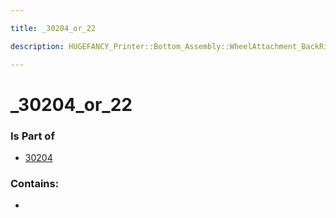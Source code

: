 ```yaml
---

title: _30204_or_22

description: HUGEFANCY_Printer::Bottom_Assembly::WheelAttachment_BackRight::30204::_30204_or_22

---
```

# _30204_or_22
<script>
    var geoarray = '{"_30204_or_22": {}}';
</script>
<script>
    var basepath = '/assets/HUGEFANCY_Printer/Bottom_Assembly/WheelAttachment_BackRight/30204/';
</script>
<link rel="stylesheet" href="/css/container.css">

<div id="container"></div>

<!-- these are the required scripts for the three.js scene -->
<script src="/lib/three.min.js"></script>
<script src="/lib/OrbitControls.js"></script>
<script src="/lib/RectAreaLightUniformsLib.js"></script>
<!-- this is your app's lib file -->
<script src="/lib/triceratops_app.js"></script>
### Is Part of
- [30204](../30204)  

### Contains:
- [](./_30204_or_22/)

